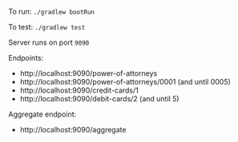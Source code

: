 To run:
`./gradlew bootRun`

To test:
`./gradlew test`

Server runs on port `9090`

Endpoints:
- http://localhost:9090/power-of-attorneys
- http://localhost:9090/power-of-attorneys/0001 (and until 0005)
- http://localhost:9090/credit-cards/1
- http://localhost:9090/debit-cards/2 (and until 5)

Aggregate endpoint:
- http://localhost:9090/aggregate
